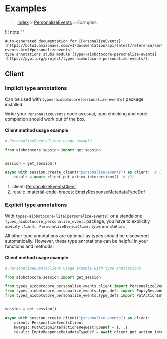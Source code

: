 # Examples

> [Index](../README.md) > [PersonalizeEvents](./README.md) > Examples

!!! note ""

    Auto-generated documentation for [PersonalizeEvents](https://boto3.amazonaws.com/v1/documentation/api/latest/reference/services/personalize-events.html#personalizeevents)
    type annotations stubs module [types-aiobotocore-personalize-events](https://pypi.org/project/types-aiobotocore-personalize-events/).

## Client

### Implicit type annotations

Can be used with `types-aiobotocore[personalize-events]` package installed.

Write your `PersonalizeEvents` code as usual,
type checking and code completion should work out of the box.



#### Client method usage example

```python
# PersonalizeEventsClient usage example

from aiobotocore.session import get_session


session = get_session()

async with session.create_client("personalize-events") as client:  # (1)
    result = await client.put_action_interactions()  # (2)
```

1. client: [PersonalizeEventsClient](./client.md)
2. result: [:material-code-braces: EmptyResponseMetadataTypeDef](./type_defs.md#emptyresponsemetadatatypedef)






### Explicit type annotations

With `types-aiobotocore-lite[personalize-events]`
or a standalone `types_aiobotocore_personalize_events` package, you have to explicitly specify
`client: PersonalizeEventsClient` type annotation.

All other type annotations are optional, as types should be discovered automatically.
However, these type annotations can be helpful in your functions and methods.


#### Client method usage example

```python
# PersonalizeEventsClient usage example with type annotations

from aiobotocore.session import get_session

from types_aiobotocore_personalize_events.client import PersonalizeEventsClient
from types_aiobotocore_personalize_events.type_defs import EmptyResponseMetadataTypeDef
from types_aiobotocore_personalize_events.type_defs import PutActionInteractionsRequestTypeDef


session = get_session()

async with session.create_client("personalize-events") as client:
    client: PersonalizeEventsClient
    kwargs: PutActionInteractionsRequestTypeDef = {...}
    result: EmptyResponseMetadataTypeDef = await client.put_action_interactions(**kwargs)
```




